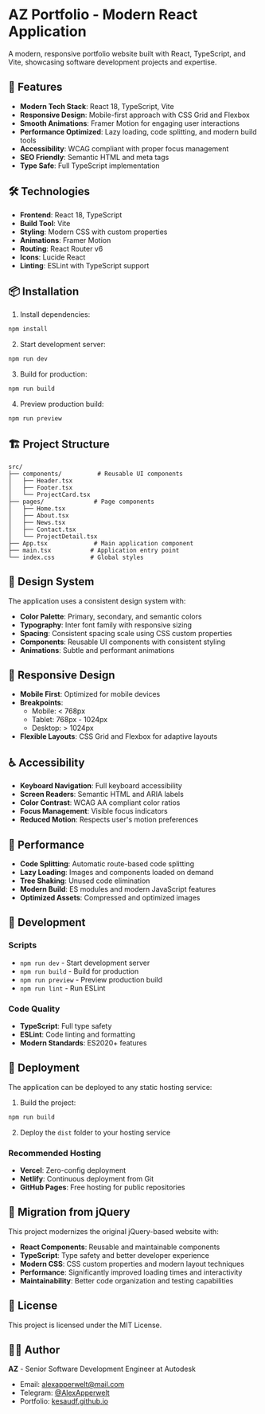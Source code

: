 # AZ Portfolio - Modern React Application

A modern, responsive portfolio website built with React, TypeScript, and Vite, showcasing software development projects and expertise.

## 🚀 Features

- **Modern Tech Stack**: React 18, TypeScript, Vite
- **Responsive Design**: Mobile-first approach with CSS Grid and Flexbox
- **Smooth Animations**: Framer Motion for engaging user interactions
- **Performance Optimized**: Lazy loading, code splitting, and modern build tools
- **Accessibility**: WCAG compliant with proper focus management
- **SEO Friendly**: Semantic HTML and meta tags
- **Type Safe**: Full TypeScript implementation

## 🛠️ Technologies

- **Frontend**: React 18, TypeScript
- **Build Tool**: Vite
- **Styling**: Modern CSS with custom properties
- **Animations**: Framer Motion
- **Routing**: React Router v6
- **Icons**: Lucide React
- **Linting**: ESLint with TypeScript support

## 📦 Installation

1. Install dependencies:

```bash
npm install
```

2. Start development server:

```bash
npm run dev
```

3. Build for production:

```bash
npm run build
```

4. Preview production build:

```bash
npm run preview
```

## 🏗️ Project Structure

```
src/
├── components/          # Reusable UI components
│   ├── Header.tsx
│   ├── Footer.tsx
│   └── ProjectCard.tsx
├── pages/              # Page components
│   ├── Home.tsx
│   ├── About.tsx
│   ├── News.tsx
│   ├── Contact.tsx
│   └── ProjectDetail.tsx
├── App.tsx             # Main application component
├── main.tsx           # Application entry point
└── index.css          # Global styles
```

## 🎨 Design System

The application uses a consistent design system with:

- **Color Palette**: Primary, secondary, and semantic colors
- **Typography**: Inter font family with responsive sizing
- **Spacing**: Consistent spacing scale using CSS custom properties
- **Components**: Reusable UI components with consistent styling
- **Animations**: Subtle and performant animations

## 📱 Responsive Design

- **Mobile First**: Optimized for mobile devices
- **Breakpoints**:
  - Mobile: < 768px
  - Tablet: 768px - 1024px
  - Desktop: > 1024px
- **Flexible Layouts**: CSS Grid and Flexbox for adaptive layouts

## ♿ Accessibility

- **Keyboard Navigation**: Full keyboard accessibility
- **Screen Readers**: Semantic HTML and ARIA labels
- **Color Contrast**: WCAG AA compliant color ratios
- **Focus Management**: Visible focus indicators
- **Reduced Motion**: Respects user's motion preferences

## 🚀 Performance

- **Code Splitting**: Automatic route-based code splitting
- **Lazy Loading**: Images and components loaded on demand
- **Tree Shaking**: Unused code elimination
- **Modern Build**: ES modules and modern JavaScript features
- **Optimized Assets**: Compressed and optimized images

## 🔧 Development

### Scripts

- `npm run dev` - Start development server
- `npm run build` - Build for production
- `npm run preview` - Preview production build
- `npm run lint` - Run ESLint

### Code Quality

- **TypeScript**: Full type safety
- **ESLint**: Code linting and formatting
- **Modern Standards**: ES2020+ features

## 🚀 Deployment

The application can be deployed to any static hosting service:

1. Build the project:

```bash
npm run build
```

2. Deploy the `dist` folder to your hosting service

### Recommended Hosting

- **Vercel**: Zero-config deployment
- **Netlify**: Continuous deployment from Git
- **GitHub Pages**: Free hosting for public repositories

## 🔄 Migration from jQuery

This project modernizes the original jQuery-based website with:

- **React Components**: Reusable and maintainable components
- **TypeScript**: Type safety and better developer experience
- **Modern CSS**: CSS custom properties and modern layout techniques
- **Performance**: Significantly improved loading times and interactivity
- **Maintainability**: Better code organization and testing capabilities

## 📄 License

This project is licensed under the MIT License.

## 👨‍💻 Author

**AZ** - Senior Software Development Engineer at Autodesk

- Email: alexapperwelt@mail.com
- Telegram: [@AlexApperwelt](https://t.me/AlexApperwelt)
- Portfolio: [kesaudf.github.io](https://kesaudf.github.io/)
